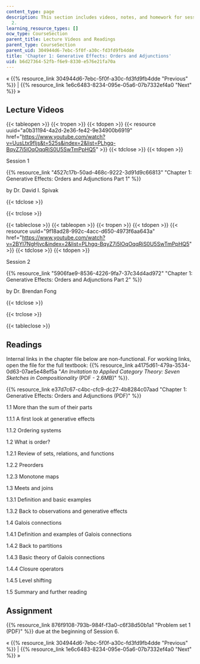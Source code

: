 ```yaml
---
content_type: page
description: This section includes videos, notes, and homework for sessions 1 and
  2.
learning_resource_types: []
ocw_type: CourseSection
parent_title: Lecture Videos and Readings
parent_type: CourseSection
parent_uid: 304944d6-7ebc-5f0f-a30c-fd3fd9fb4dde
title: 'Chapter 1: Generative Effects: Orders and Adjunctions'
uid: b6d27364-52fb-f6e9-8330-e576e21fa70a
---
```


« {{% resource_link 304944d6-7ebc-5f0f-a30c-fd3fd9fb4dde "Previous" %}} | {{% resource_link 1e6c6483-8234-095e-05a6-07b7332ef4a0 "Next" %}} » 

Lecture Videos
--------------

{{< tableopen >}}
{{< tropen >}}
{{< tdopen >}}
{{< resource uuid="a0b31194-4a2d-2e36-fe42-9e34900b6919" href="https://www.youtube.com/watch?v=UusLtx9fIjs&t=525s&index=2&list=PLhgq-BqyZ7i5lOqOqqRiS0U5SwTmPpHQ5" >}}
{{< tdclose >}}
{{< tdopen >}}


Session 1

{{% resource_link "4527c17b-50ad-468c-9222-3d91d9c66813" "Chapter 1: Generative Effects: Orders and Adjunctions Part 1" %}}

by Dr. David I. Spivak


{{< tdclose >}}

{{< trclose >}}

{{< tableclose >}}
{{< tableopen >}}
{{< tropen >}}
{{< tdopen >}}
{{< resource uuid="9f18ad28-992c-4acc-d650-4973f6aa643a" href="https://www.youtube.com/watch?v=2BYl7NgHjvc&index=2&list=PLhgq-BqyZ7i5lOqOqqRiS0U5SwTmPpHQ5" >}}
{{< tdclose >}}
{{< tdopen >}}


Session 2

{{% resource_link "5906fae9-8536-4226-9fa7-37c34d4ad972" "Chapter 1: Generative Effects: Orders and Adjunctions Part 2" %}}

by Dr. Brendan Fong


{{< tdclose >}}

{{< trclose >}}

{{< tableclose >}}

Readings
--------

Internal links in the chapter file below are non-functional. For working links, open the file for the full textbook: {{% resource_link a4175d61-479a-3534-0d63-07ae5e48ef5a "_An Invitation to Applied Category Theory: Seven Sketches in Compositionality_ (PDF - 2.6MB)" %}}.

{{% resource_link e37d7c67-c4bc-cfc9-dc27-4b8284c07aad "Chapter 1: Generative Effects: Orders and Adjunctions (PDF)" %}}

1.1 More than the sum of their parts

1.1.1 A first look at generative effects

1.1.2 Ordering systems

1.2 What is order?

1.2.1 Review of sets, relations, and functions

1.2.2 Preorders

1.2.3 Monotone maps

1.3 Meets and joins

1.3.1 Definition and basic examples

1.3.2 Back to observations and generative effects

1.4 Galois connections

1.4.1 Definition and examples of Galois connections

1.4.2 Back to partitions

1.4.3 Basic theory of Galois connections

1.4.4 Closure operators

1.4.5 Level shifting

1.5 Summary and further reading

Assignment
----------

{{% resource_link 876f9108-793b-984f-f3a0-c6f38d50b1a1 "Problem set 1 (PDF)" %}} due at the beginning of Session 6.

« {{% resource_link 304944d6-7ebc-5f0f-a30c-fd3fd9fb4dde "Previous" %}} | {{% resource_link 1e6c6483-8234-095e-05a6-07b7332ef4a0 "Next" %}} »